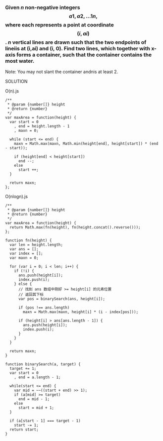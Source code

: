 ### Given _n_ non-negative integers $$a1, a2,...1n,$$ where each represents a point at coordinate $$(i,ai)$$. _n_ vertical lines are drawn such that the two endpoints of lineiis at \(i,ai\) and \(i, 0\). Find two lines, which together with x-axis forms a container, such that the container contains the most water.

Note: You may not slant the container andnis at least 2.

SOLUTION

O\(n\).js

```
/**
 * @param {number[]} height
 * @return {number}
 */
var maxArea = function(height) {
  var start = 0
    , end = height.length - 1
    , maxn = 0;

  while (start <= end) {
    maxn = Math.max(maxn, Math.min(height[end], height[start]) * (end - start));

    if (height[end] < height[start])
      end --;
    else
      start ++;
  }

  return maxn;
};
```

O\(nlogn\).js

```
/**
 * @param {number[]} height
 * @return {number}
 */
var maxArea = function(height) {
  return Math.max(fn(height), fn(height.concat().reverse()));
};

function fn(height) {
  var len = height.length;
  var ans = [];
  var index = [];
  var maxn = 0;

  for (var i = 0; i < len; i++) {
    if (!i) {
      ans.push(height[i]);
      index.push(i);
    } else {
      // 找到 ans 数组中刚好 >= height[i] 的元素位置
      // 返回其下标
      var pos = binarySearch(ans, height[i]);

      if (pos !== ans.length)
        maxn = Math.max(maxn, height[i] * (i - index[pos]));

      if (height[i] > ans[ans.length - 1]) {
        ans.push(height[i]);
        index.push(i);
      }
    }
  }

  return maxn;
}

function binarySearch(a, target) {
  target += 1;
  var start = 0
    , end = a.length - 1;

  while(start <= end) {
    var mid = ~~((start + end) >> 1);
    if (a[mid] >= target)
      end = mid - 1;
    else
      start = mid + 1;
  }

  if (a[start - 1] === target - 1)
    start -= 1;
  return start;
}
```



